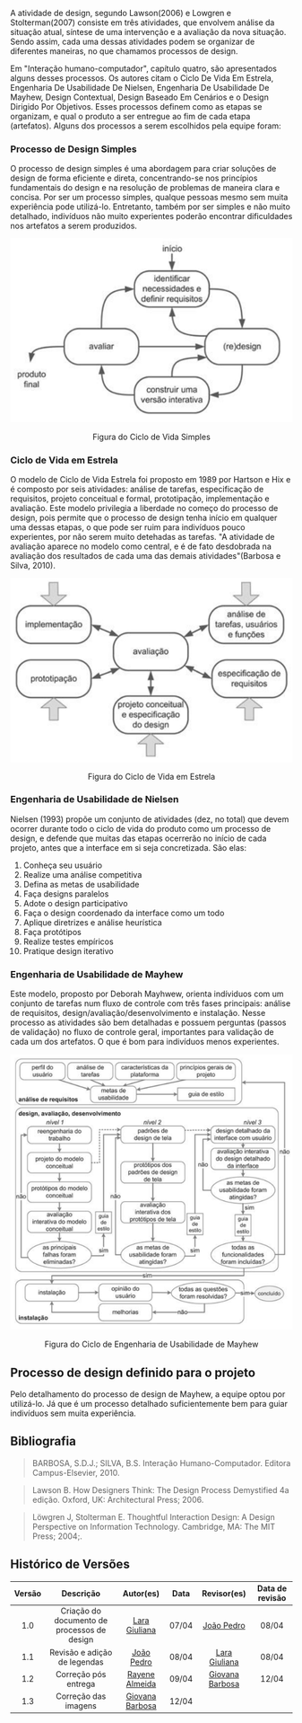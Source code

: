 A atividade de design, segundo Lawson(2006) e Lowgren e Stolterman(2007) consiste em três atividades, que envolvem análise da situação atual, síntese de uma intervenção e a avaliação da nova situação. Sendo assim, cada uma dessas atividades podem se organizar de diferentes maneiras, no que chamamos processos de design.

Em "Interação humano-computador", capítulo quatro, são apresentados alguns desses processos. Os autores citam o Ciclo De Vida Em Estrela, Engenharia De Usabilidade De Nielsen, Engenharia De Usabilidade De Mayhew, Design Contextual, Design Baseado Em Cenários e o Design Dirigido Por Objetivos.
Esses processos definem como as etapas se organizam, e qual o produto a ser entregue ao fim de cada etapa (artefatos).
Alguns dos processos a serem escolhidos pela equipe foram:

### Processo de Design Simples

O processo de design simples é uma abordagem para criar soluções de design de forma eficiente e direta, concentrando-se nos princípios fundamentais do design e na resolução de problemas de maneira clara e concisa. Por ser um processo simples, qualque pessoas mesmo sem muita experiência pode utilizá-lo. Entretanto, também por ser simples e não muito detalhado, indivíduos não muito experientes poderão encontrar dificuldades nos artefatos a serem produzidos.

![Cilo de Design Simples](assets/ciclo-simples.png)
<div align="center">
<p> Figura do Ciclo de Vida Simples </p> 
</div>


### Ciclo de Vida em Estrela

O modelo de Ciclo de Vida Estrela foi proposto em 1989 por Hartson e Hix e é composto por seis atividades: análise de tarefas, especificação de requisitos, projeto conceitual e formal, prototipação, implementação e avaliação. Este modelo privilegia a liberdade no começo do processo de design, pois permite que o processo de design tenha início em qualquer uma dessas etapas, o que pode ser ruim para indivíduos pouco experientes, por não serem muito detehadas as tarefas. "A atividade de avaliação aparece no modelo como central, e é de fato desdobrada na
avaliação dos resultados de cada uma das demais atividades"(Barbosa e Silva, 2010).

![Cilo de Vida em Estrela](assets/ciclo-estrela.png)
<div align="center">
<p> Figura do Ciclo de Vida em Estrela</p> 
</div>

### Engenharia de Usabilidade de Nielsen

Nielsen (1993) propõe um conjunto de atividades (dez, no total) que devem ocorrer durante todo o ciclo de vida do produto como um processo de design, e defende que muitas das etapas ocerrerão no início de cada projeto, antes que a interface em si seja concretizada. São elas:
1. Conheça seu usuário
2. Realize uma análise competitiva
3. Defina as metas de usabilidade
4. Faça designs paralelos
5. Adote o design participativo
6. Faça o design coordenado da interface como um todo
7. Aplique diretrizes e análise heurística
8. Faça protótipos
9. Realize testes empíricos
10. Pratique design iterativo

### Engenharia de Usabilidade de Mayhew

Este modelo, proposto por Deborah Mayhwew, orienta indíviduos com um conjunto de tarefas num fluxo de controle com três fases principais: análise de
requisitos, design/avaliação/desenvolvimento e instalação. Nesse processo as atividades são bem detalhadas e possuem perguntas (passos de validação) no fluxo de controle geral, importantes para validação de cada um dos artefatos. O que é bom para indivíduos menos experientes.

![Engenharia de Usabilidade de Mayhew](assets/ciclo-eng-mayhew.png)
<div align="center">
<p> Figura do Ciclo de Engenharia de Usabilidade de Mayhew</p> 
</div>

## Processo de design definido para o projeto

Pelo detalhamento do processo de design de Mayhew, a equipe optou por utilizá-lo. Já que é um processo detalhado suficientemente bem para guiar indivíduos sem muita experiência.

## Bibliografia
> BARBOSA, S.D.J.; SILVA, B.S. Interação Humano-Computador. Editora Campus-Elsevier, 2010.

> Lawson B. How Designers Think: The Design Process Demystified 4a edição. Oxford, UK: Architectural Press; 2006.

> Löwgren J, Stolterman E. Thoughtful Interaction Design: A Design Perspective on Information Technology. Cambridge, MA: The MIT Press; 2004;.

## Histórico de Versões

| Versão |          Descrição              |     Autor(es)      |      Data      |   Revisor(es)     |    Data de revisão    |  
|:------:|:-------------------------------:|:--------------:|:--------------:|:-------------:|:---------------------:|
|  1.0   | Criação do documento de processos de design                   |   [Lara Giuliana](https://github.com/gravelylara)     |   07/04   |      [João Pedro](https://github.com/...)    |     08/04                 |
|  1.1   | Revisão e adição de legendas                 |   [João Pedro](https://github.com/...)     |   08/04   |  [Lara Giuliana](https://github.com/gravelylara)        |       08/04               |
|  1.2   | Correção pós entrega                   |   [Rayene Almeida ](https://github.com/rayenealmeida)      |   09/04   |      [Giovana Barbosa ](https://github.com/gio221)         |        12/04              |
|  1.3   | Correção das imagens                   |  [Giovana Barbosa ](https://github.com/gio221)    |   12/04   |               |                   |